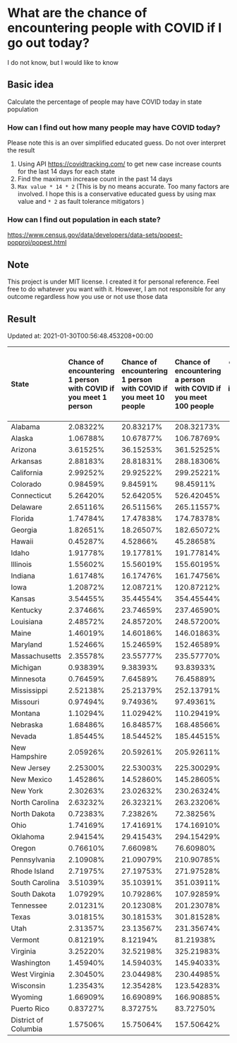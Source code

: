 # What are the chance of encountering people with COVID if I go out today?
I do not know, but I would like to know

## Basic idea
Calculate the percentage of people may have COVID today in state population

### How can I find out how many people may have COVID today?
Please note this is an over simplified educated guess. Do not over interpret the result 
1. Using API https://covidtracking.com/ to get new case increase counts for the last 14 days for each state
2. Find the maximum increase count in the past 14 days
3. `Max value * 14 * 2` (This is by no means accurate. Too many factors are involved. I hope this is a conservative educated guess by using max value and `* 2` as fault tolerance mitigators ) 

### How can I find out population in each state?
https://www.census.gov/data/developers/data-sets/popest-popproj/popest.html

## Note
This project is under MIT license. I created it for personal reference. Feel free to do whatever you want with it. However, I am not responsible for any outcome regardless how you use or not use those data 

## Result

 Updated at: 2021-01-30T00:56:48.453208+00:00

| State                | Chance of encountering 1 person with COVID if you meet 1 person   | Chance of encountering 1 person with COVID if you meet 10 people   | Chance of encountering a person with COVID if you meet 100 people   |   Max count of new case increase in the past 14 days |   Estimated people count with COVID |
|:---------------------|:------------------------------------------------------------------|:-------------------------------------------------------------------|:--------------------------------------------------------------------|-----------------------------------------------------:|------------------------------------:|
| Alabama              | 2.08322%                                                          | 20.83217%                                                          | 208.32173%                                                          |                                                 3648 |                              102144 |
| Alaska               | 1.06788%                                                          | 10.67877%                                                          | 106.78769%                                                          |                                                  279 |                                7812 |
| Arizona              | 3.61525%                                                          | 36.15253%                                                          | 361.52525%                                                          |                                                 9398 |                              263144 |
| Arkansas             | 2.88183%                                                          | 28.81831%                                                          | 288.18306%                                                          |                                                 3106 |                               86968 |
| California           | 2.99252%                                                          | 29.92522%                                                          | 299.25221%                                                          |                                                42229 |                             1182412 |
| Colorado             | 0.98459%                                                          | 9.84591%                                                           | 98.45911%                                                           |                                                 2025 |                               56700 |
| Connecticut          | 5.26420%                                                          | 52.64205%                                                          | 526.42045%                                                          |                                                 6703 |                              187684 |
| Delaware             | 2.65116%                                                          | 26.51156%                                                          | 265.11557%                                                          |                                                  922 |                               25816 |
| Florida              | 1.74784%                                                          | 17.47838%                                                          | 174.78378%                                                          |                                                13407 |                              375396 |
| Georgia              | 1.82651%                                                          | 18.26507%                                                          | 182.65072%                                                          |                                                 6926 |                              193928 |
| Hawaii               | 0.45287%                                                          | 4.52866%                                                           | 45.28658%                                                           |                                                  229 |                                6412 |
| Idaho                | 1.91778%                                                          | 19.17781%                                                          | 191.77814%                                                          |                                                 1224 |                               34272 |
| Illinois             | 1.55602%                                                          | 15.56019%                                                          | 155.60195%                                                          |                                                 7042 |                              197176 |
| Indiana              | 1.61748%                                                          | 16.17476%                                                          | 161.74756%                                                          |                                                 3889 |                              108892 |
| Iowa                 | 1.20872%                                                          | 12.08721%                                                          | 120.87212%                                                          |                                                 1362 |                               38136 |
| Kansas               | 3.54455%                                                          | 35.44554%                                                          | 354.45544%                                                          |                                                 3688 |                              103264 |
| Kentucky             | 2.37466%                                                          | 23.74659%                                                          | 237.46590%                                                          |                                                 3789 |                              106092 |
| Louisiana            | 2.48572%                                                          | 24.85720%                                                          | 248.57200%                                                          |                                                 4127 |                              115556 |
| Maine                | 1.46019%                                                          | 14.60186%                                                          | 146.01863%                                                          |                                                  701 |                               19628 |
| Maryland             | 1.52466%                                                          | 15.24659%                                                          | 152.46589%                                                          |                                                 3292 |                               92176 |
| Massachusetts        | 2.35578%                                                          | 23.55777%                                                          | 235.57770%                                                          |                                                 5799 |                              162372 |
| Michigan             | 0.93839%                                                          | 9.38393%                                                           | 93.83933%                                                           |                                                 3347 |                               93716 |
| Minnesota            | 0.76459%                                                          | 7.64589%                                                           | 76.45889%                                                           |                                                 1540 |                               43120 |
| Mississippi          | 2.52138%                                                          | 25.21379%                                                          | 252.13791%                                                          |                                                 2680 |                               75040 |
| Missouri             | 0.97494%                                                          | 9.74936%                                                           | 97.49361%                                                           |                                                 2137 |                               59836 |
| Montana              | 1.10294%                                                          | 11.02942%                                                          | 110.29419%                                                          |                                                  421 |                               11788 |
| Nebraska             | 1.68486%                                                          | 16.84857%                                                          | 168.48566%                                                          |                                                 1164 |                               32592 |
| Nevada               | 1.85445%                                                          | 18.54452%                                                          | 185.44515%                                                          |                                                 2040 |                               57120 |
| New Hampshire        | 2.05926%                                                          | 20.59261%                                                          | 205.92611%                                                          |                                                 1000 |                               28000 |
| New Jersey           | 2.25300%                                                          | 22.53003%                                                          | 225.30029%                                                          |                                                 7147 |                              200116 |
| New Mexico           | 1.45286%                                                          | 14.52860%                                                          | 145.28605%                                                          |                                                 1088 |                               30464 |
| New York             | 2.30263%                                                          | 23.02632%                                                          | 230.26324%                                                          |                                                15998 |                              447944 |
| North Carolina       | 2.63232%                                                          | 26.32321%                                                          | 263.23206%                                                          |                                                 9860 |                              276080 |
| North Dakota         | 0.72383%                                                          | 7.23826%                                                           | 72.38256%                                                           |                                                  197 |                                5516 |
| Ohio                 | 1.74169%                                                          | 17.41691%                                                          | 174.16910%                                                          |                                                 7271 |                              203588 |
| Oklahoma             | 2.94154%                                                          | 29.41543%                                                          | 294.15429%                                                          |                                                 4157 |                              116396 |
| Oregon               | 0.76610%                                                          | 7.66098%                                                           | 76.60980%                                                           |                                                 1154 |                               32312 |
| Pennsylvania         | 2.10908%                                                          | 21.09079%                                                          | 210.90785%                                                          |                                                 9643 |                              270004 |
| Rhode Island         | 2.71975%                                                          | 27.19753%                                                          | 271.97528%                                                          |                                                 1029 |                               28812 |
| South Carolina       | 3.51039%                                                          | 35.10391%                                                          | 351.03911%                                                          |                                                 6455 |                              180740 |
| South Dakota         | 1.07929%                                                          | 10.79286%                                                          | 107.92859%                                                          |                                                  341 |                                9548 |
| Tennessee            | 2.01231%                                                          | 20.12308%                                                          | 201.23078%                                                          |                                                 4908 |                              137424 |
| Texas                | 3.01815%                                                          | 30.18153%                                                          | 301.81528%                                                          |                                                31255 |                              875140 |
| Utah                 | 2.31357%                                                          | 23.13567%                                                          | 231.35674%                                                          |                                                 2649 |                               74172 |
| Vermont              | 0.81219%                                                          | 8.12194%                                                           | 81.21938%                                                           |                                                  181 |                                5068 |
| Virginia             | 3.25220%                                                          | 32.52198%                                                          | 325.21983%                                                          |                                                 9914 |                              277592 |
| Washington           | 1.45940%                                                          | 14.59403%                                                          | 145.94033%                                                          |                                                 3969 |                              111132 |
| West Virginia        | 2.30450%                                                          | 23.04498%                                                          | 230.44985%                                                          |                                                 1475 |                               41300 |
| Wisconsin            | 1.23543%                                                          | 12.35428%                                                          | 123.54283%                                                          |                                                 2569 |                               71932 |
| Wyoming              | 1.66909%                                                          | 16.69089%                                                          | 166.90885%                                                          |                                                  345 |                                9660 |
| Puerto Rico          | 0.83727%                                                          | 8.37275%                                                           | 83.72750%                                                           |                                                  955 |                               26740 |
| District of Columbia | 1.57506%                                                          | 15.75064%                                                          | 157.50642%                                                          |                                                  397 |                               11116 |